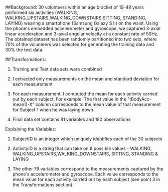 ##Background:
30 volunteers within an age bracket of 19-48 years performed six activities (WALKING, WALKING_UPSTAIRS,WALKING_DOWNSTAIRS,SITTING, STANDING, LAYING) wearing a smartphone (Samsung Galaxy S II) on the waist. Using the phone's embedded accelerometer and gyroscope, we captured 3-axial linear acceleration and 3-axial angular velocity at a constant rate of 50Hz. The obtained dataset has been randomly partitioned into two sets, where 70% of the volunteers was selected for generating the training data and 30% the test data.

##Transformations:
1. Training and Test data sets were combined

2. I extracted only measurements on the mean and standard deviation for each measurement

3. For each measurement, I computed the mean for each activity carried out by each subject. For example: The first value in the "tBodyAcc-mean()-X" column corresponds to the mean value of that measurement for Subject 1 when he was laying down 

4. Final data set contains 81 variables and 180 observations

Explaining the Variables:
1. SubjectID is an integer which uniquely identifies each of the 30 subjects

2. ActivityID is a string that can take on 6 possible values - WALKING, WALKING_UPSTAIRS,WALKING_DOWNSTAIRS, SITTING, STANDING & LAYING

3. The other 79 variables correspond to the measurements captured by the phone's accelerometer and gyroscope. Each value corresponds to the mean value for each activity carried out by each subject (see point 3 in the Transformations section).
